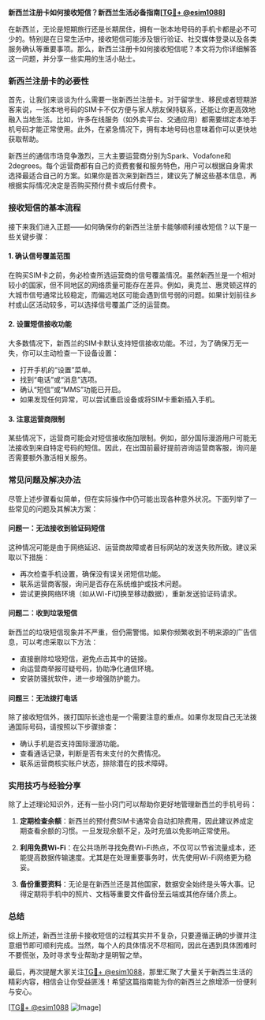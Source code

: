 **新西兰注册卡如何接收短信？新西兰生活必备指南[[TG💪+ @esim1088](https://t.me/s/esim1088)]**

在新西兰，无论是短期旅行还是长期居住，拥有一张本地号码的手机卡都是必不可少的。特别是在日常生活中，接收短信可能涉及银行验证、社交媒体登录以及各类服务确认等重要事项。那么，新西兰注册卡如何接收短信呢？本文将为你详细解答这一问题，并分享一些实用的生活小贴士。

### 新西兰注册卡的必要性

首先，让我们来谈谈为什么需要一张新西兰注册卡。对于留学生、移民或者短期游客来说，一张本地号码的SIM卡不仅方便与家人朋友保持联系，还能让你更高效地融入当地生活。比如，许多在线服务（如外卖平台、交通应用）都需要绑定本地手机号码才能正常使用。此外，在紧急情况下，拥有本地号码也意味着你可以更快地获取帮助。

新西兰的通信市场竞争激烈，三大主要运营商分别为Spark、Vodafone和2degrees。每个运营商都有自己的资费套餐和服务特色，用户可以根据自身需求选择最适合自己的方案。如果你是首次来到新西兰，建议先了解这些基本信息，再根据实际情况决定是否购买预付费卡或后付费卡。

### 接收短信的基本流程

接下来我们进入正题——如何确保你的新西兰注册卡能够顺利接收短信？以下是一些关键步骤：

#### 1. 确认信号覆盖范围
在购买SIM卡之前，务必检查所选运营商的信号覆盖情况。虽然新西兰是一个相对较小的国家，但不同地区的网络质量可能存在差异。例如，奥克兰、惠灵顿这样的大城市信号通常比较稳定，而偏远地区可能会遇到信号弱的问题。如果计划前往乡村或山区活动较多，可以选择信号覆盖广泛的运营商。

#### 2. 设置短信接收功能
大多数情况下，新西兰的SIM卡默认支持短信接收功能。不过，为了确保万无一失，你可以主动检查一下设备设置：
- 打开手机的“设置”菜单。
- 找到“电话”或“消息”选项。
- 确认“短信”或“MMS”功能已开启。
- 如果发现任何异常，可以尝试重启设备或将SIM卡重新插入手机。

#### 3. 注意运营商限制
某些情况下，运营商可能会对短信接收施加限制。例如，部分国际漫游用户可能无法接收到来自特定号码的短信。因此，在出国前最好提前咨询运营商客服，询问是否需要额外激活相关服务。

### 常见问题及解决办法

尽管上述步骤看似简单，但在实际操作中仍可能出现各种意外状况。下面列举了一些常见的问题及其解决方案：

#### 问题一：无法接收到验证码短信
这种情况可能是由于网络延迟、运营商故障或者目标网站的发送失败所致。建议采取以下措施：
- 再次检查手机设置，确保没有误关闭短信功能。
- 联系运营商客服，询问是否存在系统维护或技术问题。
- 尝试更换网络环境（如从Wi-Fi切换至移动数据），重新发送验证码请求。

#### 问题二：收到垃圾短信
新西兰的垃圾短信现象并不严重，但仍需警惕。如果你频繁收到不明来源的广告信息，可以考虑采取以下方法：
- 直接删除垃圾短信，避免点击其中的链接。
- 向运营商举报可疑号码，协助净化通信环境。
- 安装防骚扰软件，进一步增强防护能力。

#### 问题三：无法拨打电话
除了接收短信外，拨打国际长途也是一个需要注意的重点。如果你发现自己无法拨通国际号码，请按照以下步骤排查：
- 确认手机是否支持国际漫游功能。
- 查看通话记录，判断是否有未支付的欠费情况。
- 联系运营商核实账户状态，排除潜在的技术障碍。

### 实用技巧与经验分享

除了上述理论知识外，还有一些小窍门可以帮助你更好地管理新西兰的手机号码：

1. **定期检查余额**：新西兰的预付费SIM卡通常会自动扣除费用，因此建议养成定期查看余额的习惯。一旦发现余额不足，及时充值以免影响正常使用。
   
2. **利用免费Wi-Fi**：在公共场所寻找免费Wi-Fi热点，不仅可以节省流量成本，还能提高数据传输速度。尤其是在处理重要事务时，优先使用Wi-Fi网络更为稳妥。

3. **备份重要资料**：无论是在新西兰还是其他国家，数据安全始终是头等大事。记得定期将手机中的照片、文档等重要文件备份至云端或其他存储介质上。

### 总结

综上所述，新西兰注册卡接收短信的过程其实并不复杂，只要遵循正确的步骤并注意细节即可顺利完成。当然，每个人的具体情况不尽相同，因此在遇到具体困难时不要慌张，及时寻求专业帮助才是明智之举。

最后，再次提醒大家关注[TG💪+ @esim1088](https://t.me/s/esim1088)，那里汇聚了大量关于新西兰生活的精彩内容，相信会让你受益匪浅！希望这篇指南能为你的新西兰之旅增添一份便利与安心。

[[TG💪+ @esim1088](https://t.me/s/esim1088) ![Image](https://i.postimg.cc/4NQfJmqS/Snipaste-2025-05-13-00-14-12.png)]